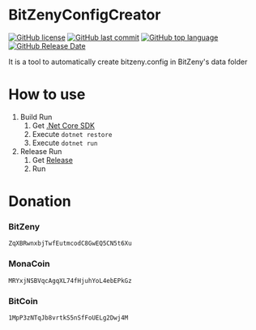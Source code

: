 # BitZenyConfigCreator
[![GitHub license](https://img.shields.io/github/license/zinntikumugai/BitZenConfigCreator.svg)](https://github.com/zinntikumugai/BitZenConfigCreator/blob/master/LICENSE)
[![GitHub last commit](https://img.shields.io/github/last-commit/zinntikumugai/BitZenyConfigCreator.svg)](https://github.com/zinntikumugai/BitZenConfigCreator)
[![GitHub top language](https://img.shields.io/github/languages/top/zinntikumugai/BitZenyConfigCreator.svg)](https://github.com/zinntikumugai/BitZenConfigCreator)
[![GitHub Release Date](https://img.shields.io/github/release-date/zinntikumugai/BitZenyConfigCreator.svg)](https://github.com/zinntikumugai/BitZenyConfigCreator/releases)

It is a tool to automatically create bitzeny.config in BitZeny's data folder

# How to use
1. Build Run
   1. Get [.Net Core SDK](https://dot.net/core)
   1. Execute `dotnet restore `
   1. Execute `dotnet run`
1. Release Run
   1. Get [Release](https://github.com/zinntikumugai/BitZenyConfigCreator/releases)
   2. Run

# Donation
### BitZeny
`ZqXBRwnxbjTwfEutmcodC8GwEQ5CN5t6Xu`
### MonaCoin
`MRYxjNSBVqcAgqXL74fHjuhYoL4ebEPkGz`
### BitCoin
`1MpP3zNTqJb8vrtkS5nSfFoUELg2Dwj4M`
